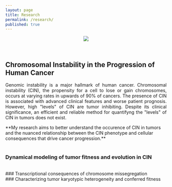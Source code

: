 ```yaml
---
layout: page
title: Research
permalink: /research/
published: true
---
```

<p style="text-align:center"><img src = "{{site.baseurl}}/nci-vol-2493-300.jpg"></p>
  <br>

## Chromosomal Instability in the Progression of Human Cancer
  <p style="text-align:justify">
Genomic instability is a major hallmark of human cancer. Chromosomal instability (CIN), the propensity for a cell to lose or gain chromosomes, occurs at varying rates in upwards of 90% of cancers. The presence of CIN is associated with advanced clinical features and worse patient prognosis. However, high "levels" of CIN are tumor inhibiting. Despite its clinical significance, an efficient and reliable method for quantifyng the "levels" of CIN in tumors does not exist. 
<br>
  </p>
**My research aims to better understand the occurence of CIN in tumors and the nuanced relationship between the CIN phenotype and cellular consequences that drive cancer progression.**
<br><br>

### Dynamical modeling of tumor fitness and evolution in CIN
<br>
### Transcriptional consequences of chromosome missegregation
<br>
### Characterizing tumor karyotypic heterogeneity and conferred fitness

